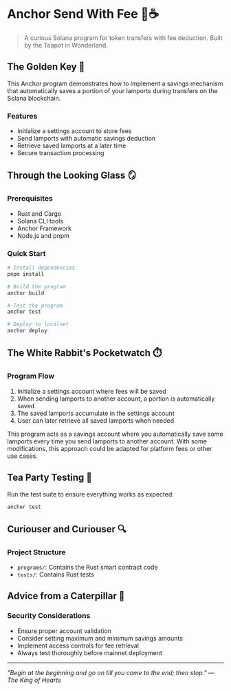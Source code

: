 # Anchor Send With Fee 💸☕

> A curious Solana program for token transfers with fee deduction. Built by the Teapot in Wonderland.

## The Golden Key 🔑

This Anchor program demonstrates how to implement a savings mechanism that automatically saves a portion of your lamports during transfers on the Solana blockchain.

### Features

- Initialize a settings account to store fees
- Send lamports with automatic savings deduction
- Retrieve saved lamports at a later time
- Secure transaction processing

## Through the Looking Glass 🪞

### Prerequisites

- Rust and Cargo
- Solana CLI tools
- Anchor Framework
- Node.js and pnpm

### Quick Start

```bash
# Install dependencies
pnpm install

# Build the program
anchor build

# Test the program
anchor test

# Deploy to localnet
anchor deploy
```

## The White Rabbit's Pocketwatch ⏱️

### Program Flow

1. Initialize a settings account where fees will be saved
2. When sending lamports to another account, a portion is automatically saved
3. The saved lamports accumulate in the settings account
4. User can later retrieve all saved lamports when needed

This program acts as a savings account where you automatically save some lamports every time you send lamports to another account. With some modifications, this approach could be adapted for platform fees or other use cases.

## Tea Party Testing 🍵

Run the test suite to ensure everything works as expected:

```bash
anchor test
```

## Curiouser and Curiouser 🔍

### Project Structure

- `programs/`: Contains the Rust smart contract code
- `tests/`: Contains Rust tests

## Advice from a Caterpillar 🐛

### Security Considerations

- Ensure proper account validation
- Consider setting maximum and minimum savings amounts
- Implement access controls for fee retrieval
- Always test thoroughly before mainnet deployment

---

*"Begin at the beginning and go on till you come to the end; then stop." — The King of Hearts*

